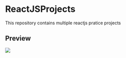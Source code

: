 # ReactJSProjects
This repository contains multiple reactjs pratice projects


## Preview
![](preview.gif)
